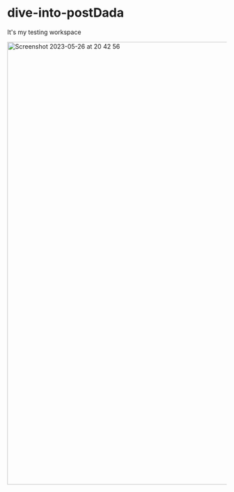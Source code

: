 # dive-into-postDada

It's my testing workspace


<img width="1018" alt="Screenshot 2023-05-26 at 20 42 56" src="https://github.com/7799043/dive-into-postDada/assets/128679992/fe2e0526-9054-43ab-9825-36766e0e4912">

